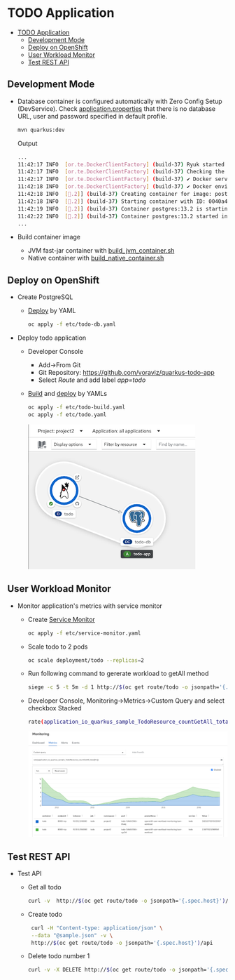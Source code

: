 # TODO Application

- [TODO Application](#todo-application)
  - [Development Mode](#development-mode)
  - [Deploy on OpenShift](#deploy-on-openshift)
  - [User Workload Monitor](#user-workload-monitor)
  - [Test REST API](#test-rest-api)

## Development Mode
- Database container is configured automatically with Zero Config Setup (DevService). Check [application.properties](src/main/resources/application.properties) that there is no database URL, user and password specified in default profile.
  
  ```bash
  mvn quarkus:dev
  ```

  Output

  ```bash
  ...
  11:42:17 INFO  [or.te.DockerClientFactory] (build-37) Ryuk started - will monitor and terminate Testcontainers containers on JVM exit
  11:42:17 INFO  [or.te.DockerClientFactory] (build-37) Checking the system...
  11:42:17 INFO  [or.te.DockerClientFactory] (build-37) ✔︎ Docker server version should be at least 1.6.0
  11:42:18 INFO  [or.te.DockerClientFactory] (build-37) ✔︎ Docker environment should have more than 2GB free disk space
  11:42:18 INFO  [🐳.2]] (build-37) Creating container for image: postgres:13.2
  11:42:18 INFO  [🐳.2]] (build-37) Starting container with ID: 0040a40f1bbe0f583455d047ba3abf6e0cd7d9718fec342f9bb0a3fdf46bc315
  11:42:19 INFO  [🐳.2]] (build-37) Container postgres:13.2 is starting: 0040a40f1bbe0f583455d047ba3abf6e0cd7d9718fec342f9bb0a3fdf46bc315
  11:42:22 INFO  [🐳.2]] (build-37) Container postgres:13.2 started in PT4.512469S
  ...
  ```
  
- Build container image
  - JVM fast-jar container with [build_jvm_container.sh](build_jvm_container.sh)
  - Native container with [build_native_container.sh](build_native_container.sh)
  
## Deploy on OpenShift
- Create PostgreSQL
  - [Deploy](etc/todo-db.yaml) by YAML
    
    ```bash
    oc apply -f etc/todo-db.yaml
    ```

- Deploy todo application
  
  - Developer Console
    - Add->From Git
    - Git Repository: https://github.com/voraviz/quarkus-todo-app
    - Select *Route* and add label *app=todo*

  - [Build](etc/todo-build.yaml) and [deploy](etc/todo.yaml) by YAMLs
  
    ```bash
    oc apply -f etc/todo-build.yaml
    oc apply -f etc/todo.yaml
    ```
    
    ![](images/app-topology.png)

## User Workload Monitor
- Monitor application's metrics with service monitor
  - Create [Service Monitor](etc/service-monitor.yaml) 
    
    ```bash
    oc apply -f etc/service-monitor.yaml
    ```

  - Scale todo to 2 pods
    
    ```bash
    oc scale deployment/todo --replicas=2
    ```

  - Run following command to gererate workload to getAll method
    
    ```bash
    siege -c 5 -t 5m -d 1 http://$(oc get route/todo -o jsonpath='{.spec.host}')/api
    ```

  - Developer Console, Monitoring->Metrics->Custom Query and select checkbox Stacked
    
    ```bash
    rate(application_io_quarkus_sample_TodoResource_countGetAll_total[1m])
    ```

    ![](images/app-monitor.png)

## Test REST API
- Test API
  - Get all todo 
  
    ```bash
    curl -v  http://$(oc get route/todo -o jsonpath='{.spec.host}')/api
    ```
  
  - Create todo
    
    ```bash
     curl -H "Content-type: application/json" \
     --data "@sample.json" -v \
     http://$(oc get route/todo -o jsonpath='{.spec.host}')/api
    ```
 
  - Delete todo number 1
   
    ```bash
    curl -v -X DELETE http://$(oc get route/todo -o jsonpath='{.spec.host}')/api/1
    ```
